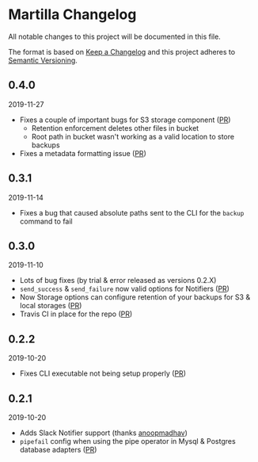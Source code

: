 # Martilla Changelog

All notable changes to this project will be documented in this file.

The format is based on [Keep a Changelog](http://keepachangelog.com/) and this project adheres to [Semantic Versioning](http://semver.org/).


## 0.4.0
2019-11-27
- Fixes a couple of important bugs for S3 storage component ([PR](https://github.com/fdoxyz/martilla/pull/19))
  - Retention enforcement deletes other files in bucket
  - Root path in bucket wasn't working as a valid location to store backups
- Fixes a metadata formatting issue ([PR](https://github.com/fdoxyz/martilla/pull/22))

## 0.3.1
2019-11-14

- Fixes a bug that caused absolute paths sent to the CLI for the `backup` command to fail

## 0.3.0
2019-11-10

- Lots of bug fixes (by trial & error released as versions 0.2.X)
- `send_success` & `send_failure` now valid options for Notifiers ([PR](https://github.com/fdoxyz/martilla/pull/13))
- Now Storage options can configure retention of your backups for S3 & local storages ([PR](https://github.com/fdoxyz/martilla/pull/11))
- Travis CI in place for the repo ([PR](https://github.com/fdoxyz/martilla/pull/10))

## 0.2.2
2019-10-20

- Fixes CLI executable not being setup properly ([PR](https://github.com/fdoxyz/martilla/pull/6))

## 0.2.1
2019-10-20

- Adds Slack Notifier support (thanks [anoopmadhav](https://github.com/fdoxyz/martilla/pull/2))
- `pipefail` config when using the pipe operator in Mysql & Postgres database adapters ([PR](https://github.com/fdoxyz/martilla/pull/3))
